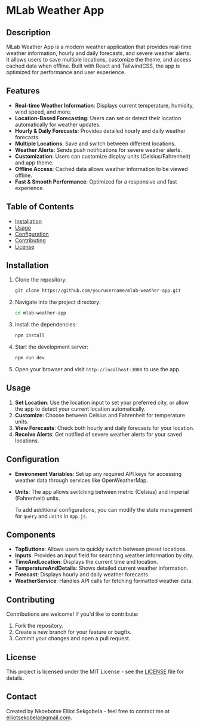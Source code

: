 # MLab Weather App

## Description
MLab Weather App is a modern weather application that provides real-time weather information, hourly and daily forecasts, and severe weather alerts. It allows users to save multiple locations, customize the theme, and access cached data when offline. Built with React and TailwindCSS, the app is optimized for performance and user experience.

## Features
- **Real-time Weather Information**: Displays current temperature, humidity, wind speed, and more.
- **Location-Based Forecasting**: Users can set or detect their location automatically for weather updates.
- **Hourly & Daily Forecasts**: Provides detailed hourly and daily weather forecasts.
- **Multiple Locations**: Save and switch between different locations.
- **Weather Alerts**: Sends push notifications for severe weather alerts.
- **Customization**: Users can customize display units (Celsius/Fahrenheit) and app theme.
- **Offline Access**: Cached data allows weather information to be viewed offline.
- **Fast & Smooth Performance**: Optimized for a responsive and fast experience.

## Table of Contents
- [Installation](#installation)
- [Usage](#usage)
- [Configuration](#configuration)
- [Contributing](#contributing)
- [License](#license)

## Installation

1. Clone the repository:
    ```bash
    git clone https://github.com/yourusername/mlab-weather-app.git
    ```

2. Navigate into the project directory:
    ```bash
    cd mlab-weather-app
    ```

3. Install the dependencies:
    ```bash
    npm install
    ```

4. Start the development server:
    ```bash
    npm run dev
    ```

5. Open your browser and visit `http://localhost:3000` to use the app.

## Usage

1. **Set Location**: Use the location input to set your preferred city, or allow the app to detect your current location automatically.
2. **Customize**: Choose between Celsius and Fahrenheit for temperature units.
3. **View Forecasts**: Check both hourly and daily forecasts for your location.
4. **Receive Alerts**: Get notified of severe weather alerts for your saved locations.

## Configuration

- **Environment Variables**: Set up any required API keys for accessing weather data through services like OpenWeatherMap.
- **Units**: The app allows switching between metric (Celsius) and imperial (Fahrenheit) units.
  
  To add additional configurations, you can modify the state management for `query` and `units` in `App.js`.

## Components

- **TopButtons**: Allows users to quickly switch between preset locations.
- **Inputs**: Provides an input field for searching weather information by city.
- **TimeAndLocation**: Displays the current time and location.
- **TemperatureAndDetails**: Shows detailed current weather information.
- **Forecast**: Displays hourly and daily weather forecasts.
- **WeatherService**: Handles API calls for fetching formatted weather data.

## Contributing

Contributions are welcome! If you'd like to contribute:
1. Fork the repository.
2. Create a new branch for your feature or bugfix.
3. Commit your changes and open a pull request.

## License

This project is licensed under the MIT License - see the [LICENSE](LICENSE) file for details.

## Contact
Created by Nkoebotse Elliot Sekgobela - feel free to contact me at [elliotsekobela@gmail.com](mailto:elliotsekobela@gmail.com).
